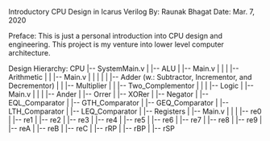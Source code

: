 Introductory CPU Design in Icarus Verilog
By:		Raunak Bhagat
Date:	Mar. 7, 2020

Preface:
	This is just a personal introduction into CPU design and engineering. This project is my venture into lower level computer architecture.

Design Hierarchy:
	CPU
	|-- SystemMain.v
	|
	|-- ALU
	|	|-- Main.v
	|	|
	|	|-- Arithmetic
	|	|	|-- Main.v
	|	|	|
	|	|	|-- Adder (w.: Subtractor, Incrementor, and Decrementor)
	|	|	|-- Multiplier
	|	|	|-- Two_Complementor
	|	|
	|	|-- Logic
	|		|-- Main.v
	|		|
	|		|-- Ander
	|		|-- Orrer
	|		|-- XORer
	|		|-- Negator
	|		|-- EQL_Comparator
	|		|-- GTH_Comparator
	|		|-- GEQ_Comparator
	|		|-- LTH_Comparator
	|		|-- LEQ_Comparator
	|
	|-- Registers
	|	|-- Main.v
	|	|
	|	|-- re0
	|	|-- re1
	|	|-- re2
	|	|-- re3
	|	|-- re4
	|	|-- re5
	|	|-- re6
	|	|-- re7
	|	|-- re8
	|	|-- re9
	|	|-- reA
	|	|-- reB
	|	|-- reC
	|	|-- rRP
	|	|-- rBP
	|	|-- rSP
